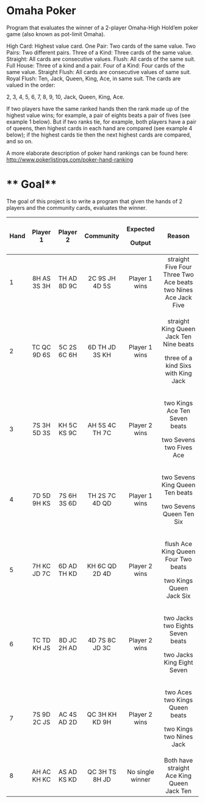# Omaha Poker
Program that evaluates the winner of a 2-player Omaha-High Hold’em poker game (also known as pot-limit Omaha).


High Card: Highest value card.
One Pair: Two cards of the same value.
Two Pairs: Two different pairs.
Three of a Kind: Three cards of the same value.
Straight: All cards are consecutive values.
Flush: All cards of the same suit.
Full House: Three of a kind and a pair.
Four of a Kind: Four cards of the same value.
Straight Flush: All cards are consecutive values of same suit.
Royal Flush: Ten, Jack, Queen, King, Ace, in same suit.
The cards are valued in the order:

2, 3, 4, 5, 6, 7, 8, 9, 10, Jack, Queen, King, Ace.

If two players have the same ranked hands then the rank made up of the highest value wins; for example, a pair of eights beats a pair of fives (see example 1 below). But if two ranks tie, for example, both players have a pair of queens, then highest cards in each hand are compared (see example 4 below); if the highest cards tie then the next highest cards are compared, and so on.

A more elaborate description of poker hand rankings can be found here: http://www.pokerlistings.com/poker-hand-ranking

# **	Goal**
The goal of this project is to write a program that given the hands of 2 players and the community cards, evaluates the winner.

|**Hand**|**Player 1**|**Player 2**|**Community**|<p>**Expected**</p><p>**Output**</p>|**Reason**|
| - | :-: | :-: | :-: | :-: | :-: |
|1|8H AS 3S 3H|TH AD 8D 9C|2C 9S JH 4D 5S|Player 1 wins|straight Five Four Three Two Ace beats two Nines Ace Jack Five|
|2|TC QC 9D 6S|5C 2S 6C 6H|6D TH JD 3S KH|Player 1 wins|<p>straight King Queen Jack Ten Nine beats</p><p>three of a kind Sixs with King Jack</p>|
|3|7S 3H 5D 3S|KH 5C KS 9C|AH 5S 4C TH 7C|Player 2 wins|<p>two Kings Ace Ten Seven beats</p><p>two Sevens two Fives Ace</p>|
|4|7D 5D 9H KS|7S 6H 3S 6D|TH 2S 7C 4D QD|Player 1 wins|<p>two Sevens King Queen Ten beats</p><p>two Sevens Queen Ten Six</p>|
|5|7H KC JD 7C|6D AD TH KD|KH 6C QD 2D 4D|Player 2 wins|<p>flush Ace King Queen Four Two beats</p><p>two Kings Queen Jack Six</p>|
|6|TC TD KH JS|8D JC 2H AD|4D 7S 8C JD 3C|Player 2 wins|<p>two Jacks two Eights Seven beats</p><p>two Jacks King Eight Seven</p>|
|7|7S 9D 2C JS|AC 4S AD 2D|QC 3H KH KD 9H|Player 2 wins|<p>two Aces two Kings Queen beats</p><p>two Kings two Nines Jack</p>|
|8|AH AC KH KC|AS AD KS KD|QC 3H TS 8H JD|No single winner|Both have straight Ace King Queen Jack Ten|
